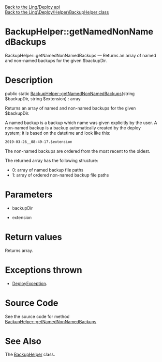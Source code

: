 [Back to the Ling/Deploy api](https://github.com/lingtalfi/Deploy/blob/master/doc/api/Ling/Deploy.md)<br>
[Back to the Ling\Deploy\Helper\BackupHelper class](https://github.com/lingtalfi/Deploy/blob/master/doc/api/Ling/Deploy/Helper/BackupHelper.md)


BackupHelper::getNamedNonNamedBackups
================



BackupHelper::getNamedNonNamedBackups — Returns an array of named and non-named backups for the given $backupDir.




Description
================


public static [BackupHelper::getNamedNonNamedBackups](https://github.com/lingtalfi/Deploy/blob/master/doc/api/Ling/Deploy/Helper/BackupHelper/getNamedNonNamedBackups.md)(string $backupDir, string $extension) : array




Returns an array of named and non-named backups for the given $backupDir.

A named backup is a backup which name was given explicitly by the user.
A non-named backup is a backup automatically created by the deploy system; it is based on the datetime
and look like this:

```txt
2019-03-26__08-49-17.$extension
```

The non-named backups are ordered from the most recent to the oldest.

The returned array has the following structure:

- 0: array of named backup file paths
- 1: array of ordered non-named backup file paths




Parameters
================


- backupDir

    

- extension

    


Return values
================

Returns array.


Exceptions thrown
================

- [DeployException](https://github.com/lingtalfi/Deploy/blob/master/doc/api/Ling/Deploy/Exception/DeployException.md).&nbsp;







Source Code
===========
See the source code for method [BackupHelper::getNamedNonNamedBackups](https://github.com/lingtalfi/Deploy/blob/master/Helper/BackupHelper.php#L43-L70)


See Also
================

The [BackupHelper](https://github.com/lingtalfi/Deploy/blob/master/doc/api/Ling/Deploy/Helper/BackupHelper.md) class.



